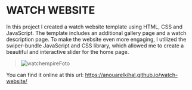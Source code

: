 # WATCH WEBSITE
In this project I created a watch website template using HTML, CSS and JavaScript. The template includes an additional gallery page and a watch description page.
To make the website even more engaging, I utilized the swiper-bundle JavaScript and CSS library, which allowed me to create a beautiful and interactive slider for the home page.
> ![watchempireFoto](https://user-images.githubusercontent.com/68613907/230782419-443fe6ca-43ea-4b7b-943f-94556688e146.png)

You can find it online at this url: https://anouarelkihal.github.io/watch-website/
